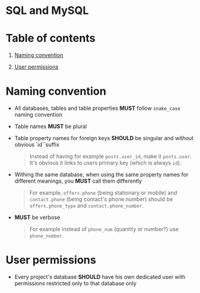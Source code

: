 SQL and MySQL
=

# Table of contents

1. [Naming convention](#naming-convention)

2. [User permissions](#user-permissions)

# Naming convention

- All databases, tables and table properties **MUST** follow `snake_case` naming convention

- Table names **MUST** be plural

- Table property names for foreign keys **SHOULD** be singular and without obvious `id``suffix

    > Instead of having for example `posts.user_id`, make it `posts.user`. It's obvious it links to users primary key (which is always `id`).

- Withing the same database, when using the same property names for different meanings, you **MUST** call them differently

    > For example, `offers.phone` (being stationary or mobile) and `contact.phone` (being contact's phone number) should be `offers.phone_type` and `contact.phone_number`.

- **MUST** be verbose

    > For example instead of `phone_num` (quantity or number?) use `phone_number`.

# User permissions

- Every project's database **SHOULD** have his own dedicated user with permissions restricted only to that database only

